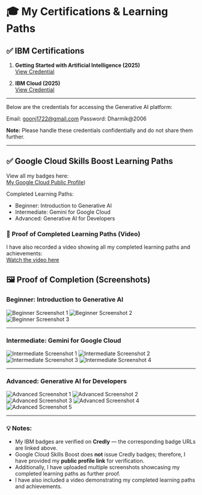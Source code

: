 # 🎓 My Certifications & Learning Paths

## ✅ IBM Certifications
1. **Getting Started with Artificial Intelligence (2025)**  
   [View Credential](https://www.credly.com/badges/9f46d345-d3ec-4235-ae79-60115346b445/public_url)

2. **IBM Cloud (2025)**  
   [View Credential](https://www.credly.com/badges/66626cc3-84e5-46b0-981c-c09c7916e59e/public_url)

---
Below are the credentials for accessing the Generative AI platform:

Email: goonj1722@gmail.com 
Password: Dharmik@2006

**Note:** Please handle these credentials confidentially and do not share them further.

---


## ✅ Google Cloud Skills Boost Learning Paths
View all my badges here:  
[My Google Cloud Public Profile](https://www.cloudskillsboost.google/public_profiles/1c7faca0-4c6a-4e38-b1f8-b80b1001f29a))

Completed Learning Paths:
- Beginner: Introduction to Generative AI
- Intermediate: Gemini for Google Cloud
- Advanced: Generative AI for Developers


### 🎥 Proof of Completed Learning Paths (Video)

I have also recorded a video showing all my completed learning paths and achievements:  
[Watch the video here](https://github.com/kimrahd3782/flight-detection-/blob/c1b41b1f9585fb94ee13de640a4d3e2bd498fa5f/proofvideo.mp4)



## 🖼 Proof of Completion (Screenshots)

### Beginner: Introduction to Generative AI

![Beginner Screenshot 1](https://github.com/kimrahd3782/flight-detection-/blob/b3ffd447ef80b406628ba3fa663caeabb60d349d/beg.png) 
![Beginner Screenshot 2](https://github.com/kimrahd3782/flight-detection-/blob/b3ffd447ef80b406628ba3fa663caeabb60d349d/beg2.png)
![Beginner Screenshot 3](https://github.com/kimrahd3782/flight-detection-/blob/b3ffd447ef80b406628ba3fa663caeabb60d349d/beg3.png) 

---

### Intermediate: Gemini for Google Cloud

![Intermediate Screenshot 1](https://github.com/kimrahd3782/flight-detection-/blob/b3ffd447ef80b406628ba3fa663caeabb60d349d/int1.png)
![Intermediate Screenshot 2](https://github.com/kimrahd3782/flight-detection-/blob/b3ffd447ef80b406628ba3fa663caeabb60d349d/int2.png)  
![Intermediate Screenshot 3](https://github.com/kimrahd3782/flight-detection-/blob/b3ffd447ef80b406628ba3fa663caeabb60d349d/int3.png)
![Intermediate Screenshot 4](https://github.com/kimrahd3782/flight-detection-/blob/b3ffd447ef80b406628ba3fa663caeabb60d349d/int4.png)

---

### Advanced: Generative AI for Developers

![Advanced Screenshot 1](https://github.com/kimrahd3782/flight-detection-/blob/b3ffd447ef80b406628ba3fa663caeabb60d349d/adv1.png)
![Advanced Screenshot 2](https://github.com/kimrahd3782/flight-detection-/blob/b3ffd447ef80b406628ba3fa663caeabb60d349d/adv2.png)  
![Advanced Screenshot 3](https://github.com/kimrahd3782/flight-detection-/blob/b3ffd447ef80b406628ba3fa663caeabb60d349d/adv3.png) 
![Advanced Screenshot 4](https://github.com/kimrahd3782/flight-detection-/blob/b3ffd447ef80b406628ba3fa663caeabb60d349d/adv4.png) 
![Advanced Screenshot 5](https://github.com/kimrahd3782/flight-detection-/blob/b3ffd447ef80b406628ba3fa663caeabb60d349d/adv5.png)  





---
### 💡 Notes:
- My IBM badges are verified on **Credly** — the corresponding badge URLs are linked above.
- Google Cloud Skills Boost does **not** issue Credly badges; therefore, I have provided my **public profile link** for verification.
- Additionally, I have uploaded multiple screenshots showcasing my completed learning paths as further proof.
- I have also included a video demonstrating my completed learning paths and achievements.


